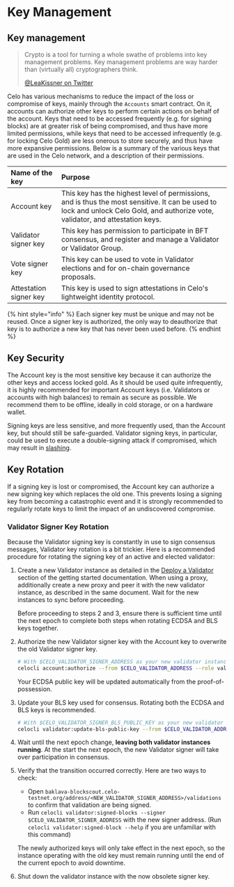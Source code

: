 # Key Management

## Key management

> Crypto is a tool for turning a whole swathe of problems into key management problems. Key management problems are way harder than \(virtually all\) cryptographers think.
>
> [@LeaKissner on Twitter](https://twitter.com/LeaKissner/status/1198595109756887040)

Celo has various mechanisms to reduce the impact of the loss or compromise of keys, mainly through the `Accounts` smart contract. On it, accounts can authorize other keys to perform certain actions on behalf of the account. Keys that need to be accessed frequently \(e.g. for signing blocks\) are at greater risk of being compromised, and thus have more limited permissions, while keys that need to be accessed infrequently \(e.g. for locking Celo Gold\) are less onerous to store securely, and thus have more expansive permissions. Below is a summary of the various keys that are used in the Celo network, and a description of their permissions.

| Name of the key | Purpose |
| :--- | :--- |
| Account key | This key has the highest level of permissions, and is thus the most sensitive. It can be used to lock and unlock Celo Gold, and authorize vote, validator, and attestation keys. |
| Validator signer key | This key has permission to participate in BFT consensus, and register and manage a Validator or Validator Group. |
| Vote signer key | This key can be used to vote in Validator elections and for on-chain governance proposals. |
| Attestation signer key | This key is used to sign attestations in Celo's lightweight identity protocol. |

{% hint style="info" %}
Each signer key must be unique and may not be reused. Once a signer key is authorized, the only way to deauthorize that key is to authorize a new key that has never been used before.
{% endhint %}

## Key Security

The Account key is the most sensitive key because it can authorize the other keys and access locked gold. As it should be used quite infrequently, it is highly recommended for important Account keys \(i.e. Validators or accounts with high balances\) to remain as secure as possible. We recommend them to be offline, ideally in cold storage, or on a hardware wallet.

Signing keys are less sensitive, and more frequently used, than the Account key, but should still be safe-guarded. Validator signing keys, in particular, could be used to execute a double-signing attack if compromised, which may result in [slashing](https://github.com/critesjosh/celo-monorepo/tree/6128c1a61577e1bab7ca89252284336c1dbc8c07/packages/docs/celo-codebase/protocol/proof-of-stake/penalties/README.md).

## Key Rotation

If a signing key is lost or compromised, the Account key can authorize a new signing key which replaces the old one. This prevents losing a signing key from becoming a catastrophic event and it is strongly recommended to regularly rotate keys to limit the impact of an undiscovered compromise.

### Validator Signer Key Rotation

Because the Validator signing key is constantly in use to sign consensus messages, Validator key rotation is a bit trickier. Here is a recommended procedure for rotating the signing key of an active and elected validator:

1. Create a new Validator instance as detailed in the [Deploy a Validator](../getting-started/baklava-testnet/running-a-validator.md#deploy-a-validator) section of the getting started documentation. When using a proxy, additionally create a new proxy and peer it with the new validator instance, as described in the same document. Wait for the new instances to sync before proceeding.

   Before proceeding to steps 2 and 3, ensure there is sufficient time until the next epoch to complete both steps when rotating ECDSA and BLS keys together.

2. Authorize the new Validator signer key with the Account key to overwrite the old Validator signer key.

   ```bash
   # With $CELO_VALIDATOR_SIGNER_ADDRESS as your new validator instance's signing address.
   celocli account:authorize --from $CELO_VALIDATOR_ADDRESS --role validator --signer $CELO_VALIDATOR_SIGNER_ADDRESS --signature $CELO_VALIDATOR_SIGNER_SIGNATURE
   ```

   Your ECDSA public key will be updated automatically from the proof-of-possession.

3. Update your BLS key used for consensus. Rotating both the ECDSA and BLS keys is recommended.

   ```bash
   # With $CELO_VALIDATOR_SIGNER_BLS_PUBLIC_KEY as your new validator instance's BLS public key.
   celocli validator:update-bls-public-key --from $CELO_VALIDATOR_ADDRESS --blsKey $CELO_VALIDATOR_SIGNER_BLS_PUBLIC_KEY --blsPop $CELO_VALIDATOR_SIGNER_BLS_SIGNATURE
   ```

4. Wait until the next epoch change, **leaving both validator instances running**. At the start the next epoch, the new Validator signer will take over participation in consensus.
5. Verify that the transition occurred correctly. Here are two ways to check: 

   * Open `baklava-blockscout.celo-testnet.org/address/<NEW_VALIDATOR_SIGNER_ADDRESS>/validations` to confirm that validation are being signed.
   * Run `celocli validator:signed-blocks --signer $CELO_VALIDATOR_SIGNER_ADDRESS` with the new signer address. \(Run `celocli validator:signed-block --help` if you are unfamiliar with this command\)

   The newly authorized keys will only take effect in the next epoch, so the instance operating with the old key must remain running until the end of the current epoch to avoid downtime.

6. Shut down the validator instance with the now obsolete signer key.

